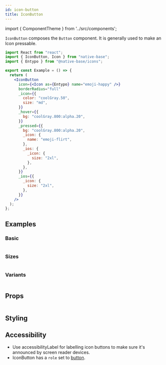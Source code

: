 ```yaml
---
id: icon-button
title: IconButton
---
```


import { ComponentTheme } from '../src/components';

`IconButton` composes the `Button` component. It is generally used to make an Icon pressable.

```jsx isShowcase
import React from "react";
import { IconButton, Icon } from "native-base";
import { Entypo } from "@native-base/icons";

export const Example = () => {
  return (
    <IconButton
      icon={<Icon as={Entypo} name="emoji-happy" />}
      borderRadius="full"
      _icon={{
        color: "coolGray.50",
        size: "md",
      }}
      _hover={{
        bg: "coolGray.800:alpha.20",
      }}
      _pressed={{
        bg: "coolGray.800:alpha.20",
        _icon: {
          name: "emoji-flirt",
        },
        _ios: {
          _icon: {
            size: "2xl",
          },
        },
      }}
      _ios={{
        _icon: {
          size: "2xl",
        },
      }}
    />
  );
};
```

## Examples

### Basic

```ComponentSnackPlayer path=components,composites,IconButton,Basic.tsx

```

### Sizes

```ComponentSnackPlayer path=components,composites,IconButton,Sizes.tsx

```

### Variants

```ComponentSnackPlayer path=components,composites,IconButton,Variant.tsx

```

## Props

```ComponentPropTable path=composites,IconButton,index.tsx

```

## Styling

<ComponentTheme   name="iconButton" fileName="icon-button" />

## Accessibility

- Use accessibilityLabel for labelling icon buttons to make sure it's announced by screen reader devices.
- IconButton has a `role` set to [button](https://www.w3.org/TR/wai-aria-practices-1.2/#button).
